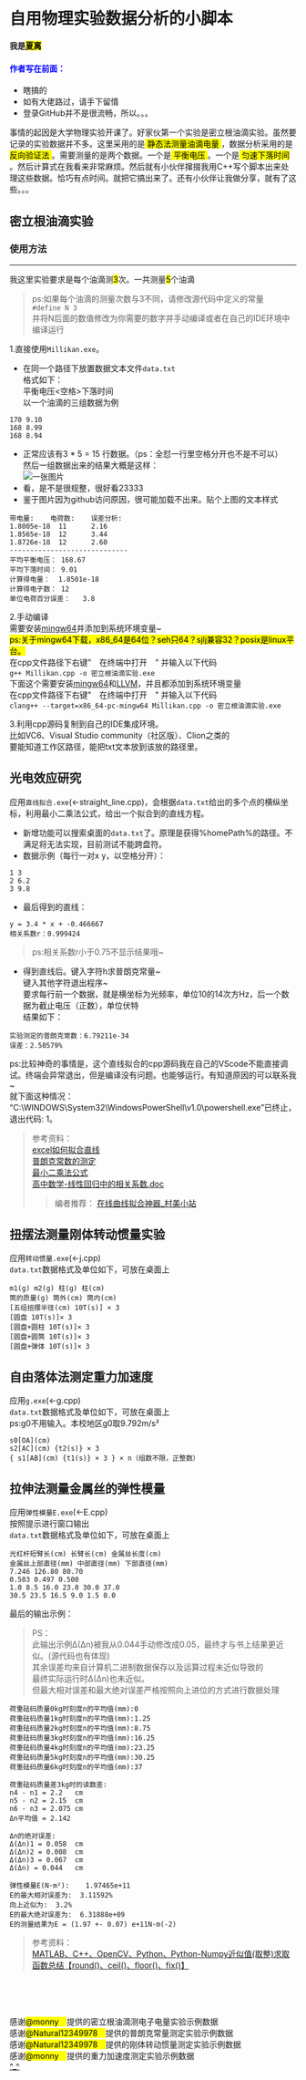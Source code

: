 # 自用物理实验数据分析的小脚本 #
**我是<mark>夏离</mark>**
<!-- 我永远喜欢牛杂师傅！！！！！ -->
<!-- 干内，github网页md语法不支持h5标签 -->
#### <font color = blue>作者写在前面：</font> ####
* 瞎搞的
* 如有大佬路过，请手下留情  
* 登录GitHub并不是很流畅，所以。。。

事情的起因是大学物理实验开课了。好家伙第一个实验是密立根油滴实验。虽然要记录的实验数据并不多。这里采用的是<mark>  静态法测量油滴电量  </mark>，数据分析采用的是<mark>  反向验证法  </mark>。需要测量的是两个数据。一个是<mark>  平衡电压  </mark>。一个是<mark>  匀速下落时间  </mark>。然后计算式在我看来非常麻烦。然后就有小伙伴撺掇我用C++写个脚本出来处理这些数据。恰巧有点时间。就把它搞出来了。还有小伙伴让我做分享，就有了这些。。。
## 密立根油滴实验 ##
### 使用方法 ###
---
我这里实验要求是每个油滴测<mark>3</mark>次。一共测量<mark>5</mark>个油滴  
>ps:如果每个油滴的测量次数与3不同，请修改源代码中定义的常量  
`#define N 3`  
并将N后面的数值修改为你需要的数字并手动编译或者在自己的IDE环境中编译运行

1.直接使用`Millikan.exe`。
* 在同一个路径下放置数据文本文件`data.txt`  
格式如下：  
平衡电压<空格>下落时间  
以一个油滴的三组数据为例
```
170 9.10
168 8.99
168 8.94
```
* 正常应该有3 * 5 = 15 行数据。（ps：全怼一行里空格分开也不是不可以）  
然后一组数据出来的结果大概是这样：  
![一张图片](suoyin/Snipaste_2022-11-14_23-53-40.png)  
* 看，是不是很规整，很好看23333  
* 鉴于图片因为github访问原因，很可能加载不出来。贴个上图的文本样式
```
带电量:	电荷数:	误差分析:	
1.8005e-18	11		2.16
1.8565e-18	12		3.44
1.8726e-18	12		2.60
-----------------------------
平均平衡电压：	168.67
平均下落时间：	9.01
计算得电量：	1.8501e-18
计算得电子数：	12
单位电荷百分误差：	3.8
```

2.手动编译  
需要安装[mingw64](https://sourceforge.net/projects/mingw-w64/files/)并添加到系统环境变量~  
<mark>ps:关于mingw64下载，x86_64是64位？seh只64？sjlj兼容32？posix是linux平台。</mark>  
在cpp文件路径下右键"&emsp;在终端中打开&emsp;" 并输入以下代码  
`g++ Millikan.cpp -o 密立根油滴实验.exe`  
下面这个需要安装[mingw64](https://sourceforge.net/projects/mingw-w64/files/)和[LLVM](https://github.com/llvm/llvm-project)，并且都添加到系统环境变量  
在cpp文件路径下右键"&emsp;在终端中打开&emsp;" 并输入以下代码  
`clang++ --target=x86_64-pc-mingw64 Millikan.cpp -o 密立根油滴实验.exe`  

3.利用cpp源码复制到自己的IDE集成环境。  
比如VC6、Visual Studio community（社区版）、Clion之类的  
要能知道工作区路径，能把txt文本放到该放的路径里。  

## 光电效应研究 ##
应用`直线拟合.exe`(<-straight_line.cpp)，会根据`data.txt`给出的多个点的横纵坐标，利用最小二乘法公式，给出一个拟合到的直线方程。  
* 新增功能可以搜索桌面的`data.txt`了。原理是获得%homePath%的路径。不满足将无法实现，目前测试不能跨盘符。
* 数据示例（每行一对x y，以空格分开）：
```
1 3
2 6.2
3 9.8
```
* 最后得到的直线：
```
y = 3.4 * x + -0.466667
相关系数r：0.999424
```
>ps:相关系数r小于0.75不显示结果哦~
* 得到直线后。键入字符h求普朗克常量~  
键入其他字符退出程序~  
要求每行前一个数据，就是横坐标为光频率，单位10的14次方Hz，后一个数据为截止电压（正数），单位伏特  
结果如下：
```
实验测定的普朗克常数：6.79211e-34
误差：2.50579%
```
ps:比较神奇的事情是，这个直线拟合的cpp源码我在自己的VScode不能直接调试。终端会异常退出，但是编译没有问题。也能够运行。有知道原因的可以联系我~  
就下面这种情况：  
“C:\WINDOWS\System32\WindowsPowerShell\v1.0\powershell.exe”已终止，退出代码: 1。

>参考资料：  
[excel如何拟合直线](https://m.php.cn/topic/excel/470923.html)  
[普朗克常数的测定](https://wenku.baidu.com/view/8666c25401768e9951e79b89680203d8ce2f6ac3.html?_wkts_=1668475679597&bdQuery=%E6%99%AE%E6%9C%97%E5%85%8B%E5%B8%B8%E6%95%B0%E5%AE%9E%E9%AA%8C%E8%AE%A1%E7%AE%97)  
[最小二乘法公式](https://baike.baidu.com/item/%E6%9C%80%E5%B0%8F%E4%BA%8C%E4%B9%98%E6%B3%95%E5%85%AC%E5%BC%8F/6263689?fr=aladdin)  
[高中数学-线性回归中的相关系数.doc](https://max.book118.com/html/2018/1116/5111321143001331.shtm)
>>编者推荐：
[在线曲线拟合神器_村美小站](http://www.qinms.com/webapp/curvefit/cf.aspx)  

## 扭摆法测量刚体转动惯量实验 ##
应用`转动惯量.exe`(<-j.cpp)  
`data.txt`数据格式及单位如下，可放在桌面上
```
m1(g) m2(g) 柱(g) 柱(cm)
筒的质量(g) 筒外(cm) 筒内(cm) 
[五组扭摆半径(cm) 10T(s)] × 3
[圆盘 10T(s)]× 3
[圆盘+圆柱 10T(s)]× 3
[圆盘+圆筒 10T(s)]× 3
[圆盘+弹体 10T(s)]× 3
```

## 自由落体法测定重力加速度 ##
应用`g.exe`(<-g.cpp)  
`data.txt`数据格式及单位如下，可放在桌面上  
ps:g0不用输入。本校地区g0取9.792m/s²  
```
s0[OA](cm)
s2[AC](cm) {t2(s)} × 3
{ s1[AB](cm) {t1(s)} × 3 } × n（组数不限，正整数）
```

## 拉伸法测量金属丝的弹性模量 ##
应用`弹性模量E.exe`(<-E.cpp)  
按照提示进行窗口输出  
`data.txt`数据格式及单位如下，可放在桌面上  
```
光杠杆短臂长(cm) 长臂长(cm) 金属丝长度(cm)
金属丝上部直径(mm) 中部直径(mm) 下部直径(mm)
7.246 126.80 80.70
0.503 0.497 0.500
1.0 8.5 16.0 23.0 30.0 37.0
30.5 23.5 16.5 9.0 1.5 0.0
```
最后的输出示例：  
>PS：  
此输出示例Δ(Δn)被我从0.044手动修改成0.05，最终才与书上结果更近似。(源代码也有体现)  
其余误差均来自计算机二进制数据保存以及运算过程未近似导致的  
最终实际运行时Δ(Δn)也未近似。  
但最大相对误差和最大绝对误差严格按照向上进位的方式进行数据处理  
```
荷重砝码质量0kg时刻度n的平均值(mm):0
荷重砝码质量1kg时刻度n的平均值(mm):1.25
荷重砝码质量2kg时刻度n的平均值(mm):8.75
荷重砝码质量3kg时刻度n的平均值(mm):16.25
荷重砝码质量4kg时刻度n的平均值(mm):23.25
荷重砝码质量5kg时刻度n的平均值(mm):30.25
荷重砝码质量6kg时刻度n的平均值(mm):37

荷重砝码质量差3kg时的读数差:
n4 - n1 = 2.2	cm
n5 - n2 = 2.15	cm
n6 - n3 = 2.075	cm
Δn平均值 = 2.142

Δn的绝对误差:
Δ(Δn)1 = 0.058	cm
Δ(Δn)2 = 0.008	cm
Δ(Δn)3 = 0.067	cm
Δ(Δn) = 0.044	cm

弹性模量E(N·m²):	1.97465e+11
E的最大相对误差为:	3.11592%
向上近似为:	3.2%
E的最大绝对误差为:	6.31888e+09
E的测量结果为E = (1.97 +- 0.07) e+11N·m(-2)

```
>参考资料：  
[MATLAB、C++、OpenCV、Python、Python-Numpy近似值(取整)求取函数总结【round()、ceil()、floor()、fix()】](http://t.csdn.cn/ig5kA)  


</br>
</br>
</br>

感谢<mark>@monny&emsp;</mark>提供的密立根油滴测电子电量实验示例数据  
感谢<mark>@Natural12349978&emsp;</mark>提供的普朗克常量测定实验示例数据  
感谢<mark>@Natural12349978&emsp;</mark>提供的刚体转动惯量测定实验示例数据  
感谢<mark>@monny&emsp;</mark>提供的重力加速度测定实验示例数据  
[^_^](如何联系我？可以在github留言。本文档尾也有其他方式)  
<!-- [帖子题主是我~](https://bbs.mihoyo.com/ys/article/17396735) -->
<!-- [网易云音乐~](https://music.163.com/#/user/home?id=587000409) -->



<!-- #include <iostream>
using namespace std;
#include <fstream>
#include <stdlib.h>
#include <cmath>

int main()
{	//输入输出文件打开##################
	system("chcp 65001");

    string path = "data.txt";
    ifstream fin (path);

	string string1 = getenv("homePath");
	string string2 = "/Desktop/";

    if (!fin)
    {
        path = (string1 + string2 + path).c_str();
        cout << "正在桌面路径\"" << path << "\"搜索数据文件" << endl;
        fin.clear();
        fin.open(path);
    }

	//这些特例将不进行测试。
	string path_out = "outdata.txt";
	path_out = (string1 + string2 + path_out).c_str();
	cout << "将结果导出到" << path_out << endl;
	ofstream fout (path_out);
	if (!fout)
	{
		cout << "输出到桌面失败，将输出到相对路径目录下" << endl;
		fout.clear();
		fout.open("outdata.txt");
		if (!fout)
			cout << "wrong" << endl;
	}
	//输入输出文件打开完毕############

	if (fin && fout)
	{

		fin.close();
		fout.close();
	}
	else
		cout << "wrong" << endl;

	system("pause");
	return 0;
} -->